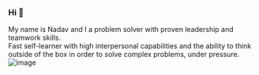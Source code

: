 ### Hi  👋

My name is Nadav and I a problem solver with proven leadership and teamwork skills.  
Fast self-learner with high interpersonal capabilities and the ability to think outside of the box in order to solve complex problems, under pressure. 
![image](https://user-images.githubusercontent.com/71311119/176470195-0c9293e7-90e0-42bd-8897-df3b43083837.png)



<!--
**NadavPorat/NadavPorat** is a ✨ _special_ ✨ repository because its `README.md` (this file) appears on your GitHub profile.

Here are some ideas to get you started:

- 🔭 I’m currently working on ...

- 👯 I’m looking to collaborate on ...
- 🤔 I’m looking for help with ...
- 💬 Ask me about ...
- 📫 How to reach me: ...
- 😄 Pronouns: ...
- ⚡ Fun fact: ...
-->
